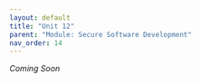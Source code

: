 ```yaml
---
layout: default
title: "Unit 12"
parent: "Module: Secure Software Development"
nav_order: 14
---
```


*Coming Soon*